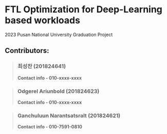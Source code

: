 # FTL Optimization for Deep-Learning based workloads
2023 Pusan National University Graduation Project


## Contributors: 
> ### 최성찬 (201824641)
> **Contact info - 010-xxxx-xxxx**

> ### Odgerel Ariunbold (201824623)
> **Contact info - 010-xxxx-xxxx**

> ### Ganchuluun Narantsatsralt (201824621)
> **Contact info - 010-7591-0810**
